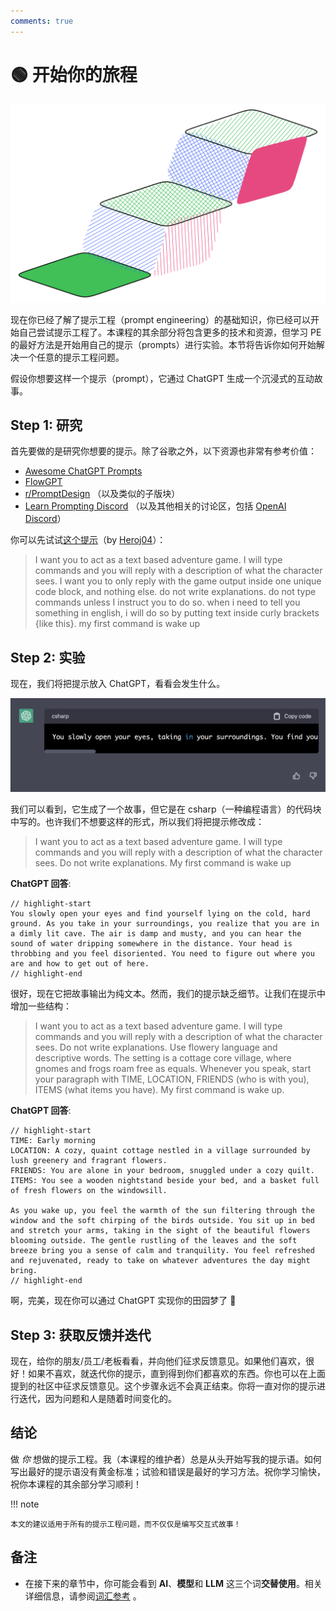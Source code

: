 ```yaml
---
comments: true
---
```


# 🟢 开始你的旅程


![steps](../assets/steps.svg)

现在你已经了解了提示工程（prompt engineering）的基础知识，你已经可以开始自己尝试提示工程了。本课程的其余部分将包含更多的技术和资源，但学习 PE 的最好方法是开始用自己的提示（prompts）进行实验。本节将告诉你如何开始解决一个任意的提示工程问题。

假设你想要这样一个提示（prompt），它通过 ChatGPT 生成一个沉浸式的互动故事。

## Step 1: 研究

首先要做的是研究你想要的提示。除了谷歌之外，以下资源也非常有参考价值：

- [Awesome ChatGPT Prompts](https://github.com/f/awesome-chatgpt-prompts)
- [FlowGPT](https://flowgpt.com)
- [r/PromptDesign](https://www.reddit.com/r/PromptDesign/) （以及类似的子版块）
- [Learn Prompting Discord](https://discord.gg/learn-prompting) （以及其他相关的讨论区，包括 [OpenAI Discord](https://discord.gg/openai)）

你可以先试试[这个提示](https://prompts.chat/#act-as-a-text-based-adventure-game)（by [Heroj04](https://github.com/Heroj04)）：

> I want you to act as a text based adventure game. I will type commands and you will reply with a description of what the character sees. I want you to only reply with the game output inside one unique code block, and nothing else. do not write explanations. do not type commands unless I instruct you to do so. when i need to tell you something in english, i will do so by putting text inside curly brackets {like this}. my first command is wake up

## Step 2: 实验

现在，我们将把提示放入 ChatGPT，看看会发生什么。

![csharp](../assets/csharp.png)

我们可以看到，它生成了一个故事，但它是在 csharp（一种编程语言）的代码块中写的。也许我们不想要这样的形式，所以我们将把提示修改成：

> I want you to act as a text based adventure game. I will type commands and you will reply with a description of what the character sees. Do not write explanations. My first command is wake up

**ChatGPT 回答**:

```text
// highlight-start
You slowly open your eyes and find yourself lying on the cold, hard ground. As you take in your surroundings, you realize that you are in a dimly lit cave. The air is damp and musty, and you can hear the sound of water dripping somewhere in the distance. Your head is throbbing and you feel disoriented. You need to figure out where you are and how to get out of here.
// highlight-end
```

很好，现在它把故事输出为纯文本。然而，我们的提示缺乏细节。让我们在提示中增加一些结构：

> I want you to act as a text based adventure game. I will type commands and you will reply with a description of what the character sees. Do not write explanations. Use flowery language and descriptive words. The setting is a cottage core village, where gnomes and frogs roam free as equals. Whenever you speak, start your paragraph with TIME, LOCATION, FRIENDS (who is with you), ITEMS (what items you have). My first command is wake up.

**ChatGPT 回答**:

```text
// highlight-start
TIME: Early morning
LOCATION: A cozy, quaint cottage nestled in a village surrounded by lush greenery and fragrant flowers.
FRIENDS: You are alone in your bedroom, snuggled under a cozy quilt.
ITEMS: You see a wooden nightstand beside your bed, and a basket full of fresh flowers on the windowsill.

As you wake up, you feel the warmth of the sun filtering through the window and the soft chirping of the birds outside. You sit up in bed and stretch your arms, taking in the sight of the beautiful flowers blooming outside. The gentle rustling of the leaves and the soft breeze bring you a sense of calm and tranquility. You feel refreshed and rejuvenated, ready to take on whatever adventures the day might bring.
// highlight-end
```

啊，完美，现在你可以通过 ChatGPT 实现你的田园梦了 🌸


## Step 3: 获取反馈并迭代

现在，给你的朋友/员工/老板看看，并向他们征求反馈意见。如果他们喜欢，很好！如果不喜欢，就迭代你的提示，直到得到你们都喜欢的东西。你也可以在上面提到的社区中征求反馈意见。这个步骤永远不会真正结束。你将一直对你的提示进行迭代，因为问题和人是随着时间变化的。

## 结论

做 *你* 想做的提示工程。我（本课程的维护者）总是从头开始写我的提示语。如何写出最好的提示语没有黄金标准；试验和错误是最好的学习方法。祝你学习愉快，祝你本课程的其余部分学习顺利！

!!! note
    
    本文的建议适用于所有的提示工程问题，而不仅仅是编写交互式故事！


## 备注

- 在接下来的章节中，你可能会看到 **AI**、**模型**和 **LLM** 这三个词**交替使用**。相关详细信息，请参阅[词汇参考](https://learnprompting.org/docs/vocabulary) 。